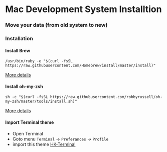 # Mac Development System Installtion

### Move your data (from old system to new)

### Installation

#### Install Brew
    
  ```
  /usr/bin/ruby -e "$(curl -fsSL https://raw.githubusercontent.com/Homebrew/install/master/install)"
  ```
  [More details](https://brew.sh)


#### Install oh-my-zsh

  ```
  sh -c "$(curl -fsSL https://raw.githubusercontent.com/robbyrussell/oh-my-zsh/master/tools/install.sh)"
  ```
  [More details](https://github.com/robbyrussell/oh-my-zsh)


#### Import Terminal theme

- Open Terminal
- Goto menu `Terminal` -> `Preferances` -> `Profile`
- import this theme [HK-Terminal](HK.terminal)
    
    
  

